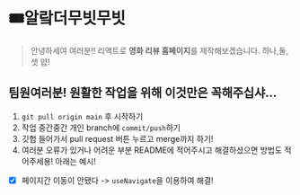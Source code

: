 # 🎟알랔더무빗무빗
> 안녕하세여 여러분!! 리액트로 **영화 리뷰 홈페이지**를 제작해보겠습니다. 하나,둘,셋 얍!

## 팀원여러분! 원활한 작업을 위해 이것만은 꼭해주십샤...
   01. `git pull origin main` 후 시작하기
   02. 작업 중간중간 개인 branch에 `commit/push`하기
   03. 깃헙 들어가서 pull request 버튼 누르고 merge까지 하기!
   04. 여러분 오류가 있거나 어려운 부분 README에 적어주시고 해결하셨으면 방법도 적어주세용! 아래는 예시!  
   - [x] 페이지간 이동이 안됐다 -> `useNavigate`을 이용하여 해결!
